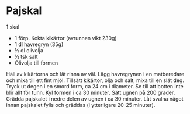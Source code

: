 # Pajskal

1 skal

 - 1 förp. Kokta kikärtor (avrunnen vikt 230g)
 - 1 dl havregryn (35g)
 - ½ dl olivolja
 - ½ tsk salt
 - Olivolja till formen

Häll av kikärtorna och låt rinna av väl. Lägg havregrynen i en matberedare och mixa till ett fint mjöl. Tillsätt kikärtor, olja och salt, mixa till en slät deg. Tryck ut degen i en smord form, ca 24 cm i diameter. Se till att botten inte blir allt för tunn. Kyl formen i ca 30 minuter. Sätt ugnen på 200 grader. Grädda pajskalet i nedre delen av ugnen i ca 30 minuter. Låt svalna något innan pajskalet fylls och gräddas (i ytterligare 20-25 minuter).
